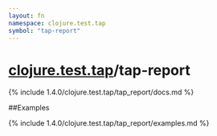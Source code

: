 ```yaml
---
layout: fn
namespace: clojure.test.tap
symbol: "tap-report"
---
```


# [clojure.test.tap](../)/tap-report

{% include 1.4.0/clojure.test.tap/tap_report/docs.md %}

##Examples

{% include 1.4.0/clojure.test.tap/tap_report/examples.md %}

